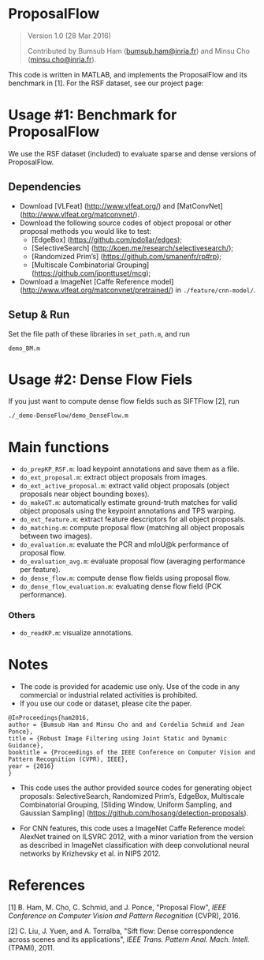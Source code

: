 # ProposalFlow

> Version 1.0 (28 Mar 2016)
>
> Contributed by Bumsub Ham (bumsub.ham@inria.fr) and Minsu Cho (minsu.cho@inria.fr).

This code is written in MATLAB, and implements the ProposalFlow and its benchmark in [1]. For the RSF dataset, see our project page: 

# Usage #1: Benchmark for ProposalFlow
  We use the RSF dataset (included) to evaluate sparse and dense versions of ProposalFlow.

## Dependencies
  - Download [VLFeat] (http://www.vlfeat.org/) and [MatConvNet] (http://www.vlfeat.org/matconvnet/).
  - Download the following source codes of object proposal or other proposal methods you would like to test:
    - [EdgeBox] (https://github.com/pdollar/edges);
    - [SelectiveSearch] (http://koen.me/research/selectivesearch/);
    - [Randomized Prim’s] (https://github.com/smanenfr/rp#rp);
    - [Multiscale Combinatorial Grouping] (https://github.com/jponttuset/mcg);
  - Download a ImageNet [Caffe Reference model] (http://www.vlfeat.org/matconvnet/pretrained/) in `./feature/cnn-model/`. 

## Setup & Run
  Set the file path of these libraries in `set_path.m`, and run
  
  ```
  demo_BM.m
  ```

# Usage #2: Dense Flow Fiels
  If you just want to compute dense flow fields such as SIFTFlow [2], run

  ```
  ./_demo-DenseFlow/demo_DenseFlow.m
  ```


# Main functions
  - `do_prepKP_RSF.m`: load keypoint annotations and save them as a file.
  - `do_ext_proposal.m`: extract object proposals from images.
  - `do_ext_active_proposal.m`: extract valid object proposals (object proposals near object bounding boxes).
  - `do_makeGT.m`: automatically estimate ground-truth matches for valid object proposals using the keypoint annotations and TPS warping.
  - `do_ext_feature.m`: extract feature descriptors for all object proposals.
  - `do_matching.m`: compute proposal flow (matching all object proposals between two images).
  - `do_evaluation.m`: evaluate the PCR and mIoU@k performance of proposal flow.
  - `do_evaluation_avg.m`: evaluate proposal flow (averaging performance per feature).
  - `do_dense_flow.m`: compute dense flow fields using proposal flow.
  - `do_dense_flow_evaluation.m`: evaluating dense flow field (PCK performance).

### Others
  - `do_readKP.m`: visualize annotations.
  
  
# Notes

  - The code is provided for academic use only. Use of the code in any commercial or industrial related activities is prohibited. 
  - If you use our code or dataset, please cite the paper. 

```
@InProceedings{ham2016,
author = {Bumsub Ham and Minsu Cho and and Cordelia Schmid and Jean Ponce},
title = {Robust Image Filtering using Joint Static and Dynamic Guidance},
booktitle = {Proceedings of the IEEE Conference on Computer Vision and Pattern Recognition (CVPR), IEEE},
year = {2016}
}
```

  - This code uses the author provided source codes for generating object proposals: SelectiveSearch, Randomized Prim’s, EdgeBox, Multiscale Combinatorial Grouping, [Sliding Window, Uniform Sampling, and Gaussian Sampling] (https://github.com/hosang/detection-proposals).

  - For CNN features, this code uses a ImageNet Caffe Reference model: AlexNet trained on ILSVRC 2012, with a minor variation from the version as described in ImageNet classification with deep convolutional neural networks by Krizhevsky et al. in NIPS 2012.


  
# References

[1] B. Ham, M. Cho, C. Schmid, and J. Ponce,  "Proposal Flow", *IEEE Conference on Computer Vision and Pattern Recognition* (CVPR), 2016.

[2] C. Liu, J. Yuen, and A. Torralba, "Sift flow: Dense correspondence across scenes and its applications", *IEEE Trans. Pattern Anal. Mach. Intell.* (TPAMI), 2011.
